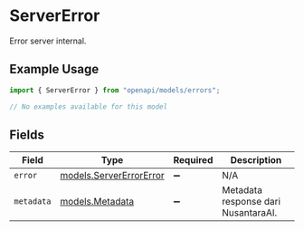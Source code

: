 # ServerError

Error server internal.

## Example Usage

```typescript
import { ServerError } from "openapi/models/errors";

// No examples available for this model
```

## Fields

| Field                                                       | Type                                                        | Required                                                    | Description                                                 |
| ----------------------------------------------------------- | ----------------------------------------------------------- | ----------------------------------------------------------- | ----------------------------------------------------------- |
| `error`                                                     | [models.ServerErrorError](../../models/servererrorerror.md) | :heavy_minus_sign:                                          | N/A                                                         |
| `metadata`                                                  | [models.Metadata](../../models/metadata.md)                 | :heavy_minus_sign:                                          | Metadata response dari NusantaraAI.                         |